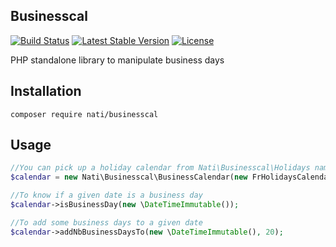 ## Businesscal

[![Build Status](https://travis-ci.org/natitech/businesscal.svg?branch=master)](https://travis-ci.org/natitech/businesscal)
[![Latest Stable Version](https://poser.pugx.org/natitech/businesscal/v/stable)](https://packagist.org/packages/businesscal)
[![License](https://poser.pugx.org/natitech/businesscal/license)](https://packagist.org/packages/natitech/businesscal)

PHP standalone library to manipulate business days

## Installation

```
composer require nati/businesscal
```

## Usage

```php
//You can pick up a holiday calendar from Nati\Businesscal\Holidays namespace or create your own implementing Nati\Businesscal\Holidays\HolidaysCalendar
$calendar = new Nati\Businesscal\BusinessCalendar(new FrHolidaysCalendar);

//To know if a given date is a business day
$calendar->isBusinessDay(new \DateTimeImmutable());

//To add some business days to a given date
$calendar->addNbBusinessDaysTo(new \DateTimeImmutable(), 20);
```
